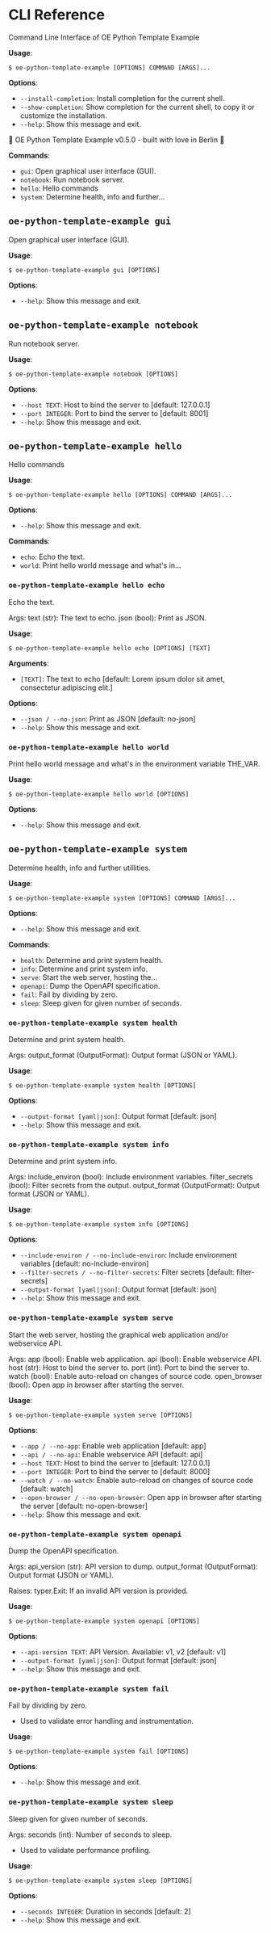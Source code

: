 # CLI Reference

Command Line Interface of OE Python Template Example

**Usage**:

```console
$ oe-python-template-example [OPTIONS] COMMAND [ARGS]...
```

**Options**:

* `--install-completion`: Install completion for the current shell.
* `--show-completion`: Show completion for the current shell, to copy it or customize the installation.
* `--help`: Show this message and exit.

🧠 OE Python Template Example v0.5.0 - built with love in Berlin 🐻

**Commands**:

* `gui`: Open graphical user interface (GUI).
* `notebook`: Run notebook server.
* `hello`: Hello commands
* `system`: Determine health, info and further...

## `oe-python-template-example gui`

Open graphical user interface (GUI).

**Usage**:

```console
$ oe-python-template-example gui [OPTIONS]
```

**Options**:

* `--help`: Show this message and exit.

## `oe-python-template-example notebook`

Run notebook server.

**Usage**:

```console
$ oe-python-template-example notebook [OPTIONS]
```

**Options**:

* `--host TEXT`: Host to bind the server to  [default: 127.0.0.1]
* `--port INTEGER`: Port to bind the server to  [default: 8001]
* `--help`: Show this message and exit.

## `oe-python-template-example hello`

Hello commands

**Usage**:

```console
$ oe-python-template-example hello [OPTIONS] COMMAND [ARGS]...
```

**Options**:

* `--help`: Show this message and exit.

**Commands**:

* `echo`: Echo the text.
* `world`: Print hello world message and what&#x27;s in...

### `oe-python-template-example hello echo`

Echo the text.

Args:
    text (str): The text to echo.
    json (bool): Print as JSON.

**Usage**:

```console
$ oe-python-template-example hello echo [OPTIONS] [TEXT]
```

**Arguments**:

* `[TEXT]`: The text to echo  [default: Lorem ipsum dolor sit amet, consectetur adipiscing elit.]

**Options**:

* `--json / --no-json`: Print as JSON  [default: no-json]
* `--help`: Show this message and exit.

### `oe-python-template-example hello world`

Print hello world message and what&#x27;s in the environment variable THE_VAR.

**Usage**:

```console
$ oe-python-template-example hello world [OPTIONS]
```

**Options**:

* `--help`: Show this message and exit.

## `oe-python-template-example system`

Determine health, info and further utillities.

**Usage**:

```console
$ oe-python-template-example system [OPTIONS] COMMAND [ARGS]...
```

**Options**:

* `--help`: Show this message and exit.

**Commands**:

* `health`: Determine and print system health.
* `info`: Determine and print system info.
* `serve`: Start the web server, hosting the...
* `openapi`: Dump the OpenAPI specification.
* `fail`: Fail by dividing by zero.
* `sleep`: Sleep given for given number of seconds.

### `oe-python-template-example system health`

Determine and print system health.

Args:
    output_format (OutputFormat): Output format (JSON or YAML).

**Usage**:

```console
$ oe-python-template-example system health [OPTIONS]
```

**Options**:

* `--output-format [yaml|json]`: Output format  [default: json]
* `--help`: Show this message and exit.

### `oe-python-template-example system info`

Determine and print system info.

Args:
    include_environ (bool): Include environment variables.
    filter_secrets (bool): Filter secrets from the output.
    output_format (OutputFormat): Output format (JSON or YAML).

**Usage**:

```console
$ oe-python-template-example system info [OPTIONS]
```

**Options**:

* `--include-environ / --no-include-environ`: Include environment variables  [default: no-include-environ]
* `--filter-secrets / --no-filter-secrets`: Filter secrets  [default: filter-secrets]
* `--output-format [yaml|json]`: Output format  [default: json]
* `--help`: Show this message and exit.

### `oe-python-template-example system serve`

Start the web server, hosting the graphical web application and/or webservice API.

Args:
    app (bool): Enable web application.
    api (bool): Enable webservice API.
    host (str): Host to bind the server to.
    port (int): Port to bind the server to.
    watch (bool): Enable auto-reload on changes of source code.
    open_browser (bool): Open app in browser after starting the server.

**Usage**:

```console
$ oe-python-template-example system serve [OPTIONS]
```

**Options**:

* `--app / --no-app`: Enable web application  [default: app]
* `--api / --no-api`: Enable webservice API  [default: api]
* `--host TEXT`: Host to bind the server to  [default: 127.0.0.1]
* `--port INTEGER`: Port to bind the server to  [default: 8000]
* `--watch / --no-watch`: Enable auto-reload on changes of source code  [default: watch]
* `--open-browser / --no-open-browser`: Open app in browser after starting the server  [default: no-open-browser]
* `--help`: Show this message and exit.

### `oe-python-template-example system openapi`

Dump the OpenAPI specification.

Args:
    api_version (str): API version to dump.
    output_format (OutputFormat): Output format (JSON or YAML).

Raises:
    typer.Exit: If an invalid API version is provided.

**Usage**:

```console
$ oe-python-template-example system openapi [OPTIONS]
```

**Options**:

* `--api-version TEXT`: API Version. Available: v1, v2  [default: v1]
* `--output-format [yaml|json]`: Output format  [default: json]
* `--help`: Show this message and exit.

### `oe-python-template-example system fail`

Fail by dividing by zero.

- Used to validate error handling and instrumentation.

**Usage**:

```console
$ oe-python-template-example system fail [OPTIONS]
```

**Options**:

* `--help`: Show this message and exit.

### `oe-python-template-example system sleep`

Sleep given for given number of seconds.

Args:
    seconds (int): Number of seconds to sleep.

- Used to validate performance profiling.

**Usage**:

```console
$ oe-python-template-example system sleep [OPTIONS]
```

**Options**:

* `--seconds INTEGER`: Duration in seconds  [default: 2]
* `--help`: Show this message and exit.

